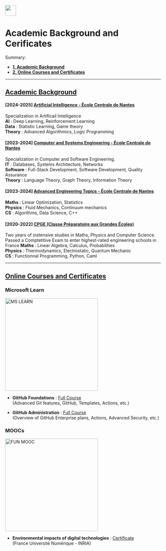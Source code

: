 <a href="https://github.com/54CHA-PJ">
  <img 
    src="https://github.com/user-attachments/assets/4c96b2f4-bdd3-4088-8759-3036739481a2"     
    width="35" 
    height="35">
</a>

# Academic Background and Cerificates

<a id="0"></a>
Summary:
- <a href="#1"> **1. Academic Background** </a>
- <a href="#2"> **2. Online Courses and Certificates** </a>

---
## <a id="1" href="#0"> Academic Background </a>

#### [2024-2025] [Artificial Intelligence - École Centrale de Nantes](.)
Specialization in Artificail Intelligence</br>
**AI** : Deep Learning, Reinforcement Learning</br>
**Data** : Statistic Learning, Game theory </br>
**Theory** : Advanced Algorithmics, Logic Programming

#### [2023-2024] [Computer and Systems Engineering - École Centrale de Nantes](.)
Specialization in Computer and Software Engineering.</br>
**IT** : Databases, Systems Architecture, Networks</br>
**Software** : Full-Stack Development, Software Development, Quality Assurance</br>
**Theory** : Language Theory, Graph Theory, Information Theory

#### [2023-2024] [Advanced Engineering Topics - École Centrale de Nantes](.)
**Maths** : Linear Optimization, Statistics</br>
**Physics** : Fluid Mechanics, Continuum mechanics</br>
**CS** : Algorithms, Data Science, C++

#### [2020-2022] [CPGE (Classe Préparatoire aux Grandes Écoles)](.)
Two years of instensive studies in Maths, Physics and Computer Science.</br>
Passed a Comptetitive Exam to enter highest-rated engineering schools in France
**Maths** : Linear Algebra, Calculus, Probabilities </br>
**Physics** : Thermodynamics, Electrostatic, Quantum Mechanic </br>
**CS** : Functionnal Programming, Python, Caml

---
## <a id="2" href="#0"> Online Courses and Certificates </a>

### Microsoft Learn
<img alt="MS LEARN" src="https://github.com/user-attachments/assets/05834131-106f-48c7-a727-8106cdb9b562" width="300"/> 

- **GitHub Foundations** : [Full Course](https://learn.microsoft.com/en-us/training/paths/github-foundations/)
</br> (Advanced Git features, GitHub, Templates, Actions, etc.)

- **GitHub Administration** : [Full Course](https://learn.microsoft.com/en-us/collections/mom7u1gzjdxw03?sharingId=27DDCE00555406E)
</br> (Overview of GitHub Enterprise plans, Actions, Advanced Security, etc.)

### MOOCs
<img alt="FUN MOOC" src="https://github.com/user-attachments/assets/f71071c7-38b2-4df7-b358-1d74e3f2f34e" width="300"/> 

- **Environmental impacts of digital technologies** : [Certificate](https://openbadgefactory.com/v1/assertion/1c562bf74fd7e99fb0f9018c329669d10e6811d6)
</br> (France Université Numérique - INRIA)

  
